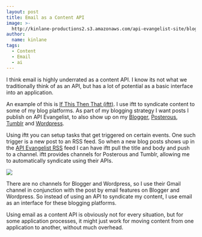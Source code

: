 ```yaml
---
layout: post
title: Email as a Content API
image: >-
  http://kinlane-productions2.s3.amazonaws.com/api-evangelist-site/blog/ifthisthenthat-api-evangelist-to-wordpress-via-email.png
author:
  name: kinlane
tags:
  - Content
  - Email
  - ai
---
```

I think email is highly underrated as a content API. I know its not what we traditionally think of as an API, but has a lot of potential as a basic interface into an application.

An example of this is [If This Then That (iftt)](http://ifttt.com/ "If This Then That"). I use iftt to syndicate content to some of my blog platforms. As part of my blogging strategy I want posts I publish on API Evangelist, to also show up on my [Blogger](http://kinlane.blogspot.com/ "Blogger"), [Posterous](http://kinlane.posterous.com/ "Posterous"), [Tumblr](http://kinlane.tumblr.com/ "Tumblr") and [Wordpress](http://kinlane.posterous.com/ "Wordpress").

Using iftt you can setup tasks that get triggered on certain events. One such trigger is a new post to an RSS feed. So when a new blog posts shows up in the [API Evangelist RSS](http://feeds.feedburner.com/ApiEvangelist "API Evangelist RSS Feed") feed I can have iftt pull the title and body and push to a channel. iftt provides channels for Posterous and Tumblr, allowing me to automatically syndicate using their APIs.  

![](http://kinlane-productions2.s3.amazonaws.com/api-evangelist/ifthisthenthat/ifthisthenthat-api-evangelist-to-wordpress-via-email.png)

There are no channels for Blogger and Wordpress, so I use their Gmail channel in conjunction with the post by email features on Blogger and Wordpress. So instead of using an API to syndicate my content, I use email as an interface for these blogging platforms.

Using email as a content API is obviously not for every situation, but for some application processes, it might just work for moving content from one application to another, without much overhead.
